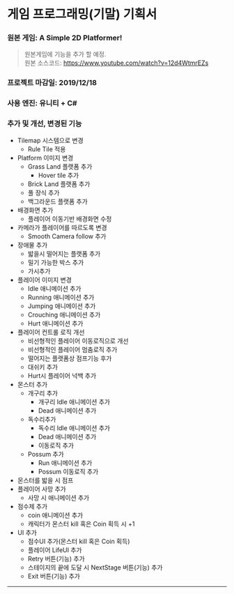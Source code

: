 ﻿# __게임 프로그래밍(기말) 기획서__

### __원본 게임__: A Simple 2D Platformer!
> 원본게임에 기능을 추가 할 예정.<br/>
> 원본 소스코드: https://www.youtube.com/watch?v=12d4WtmrEZs

### __프로젝트 마감일__: 2019/12/18

### __사용 엔진__: 유니티 + C#

### __추가 및 개선, 변경된 기능__
  * Tilemap 시스템으로 변경
    * Rule Tile 적용
  * Platform 이미지 변경
    * Grass Land 플랫폼 추가
      * Hover tile 추가
    * Brick Land 플랫폼 추가
    * 풀 장식 추가
    * 백그라운드 플랫폼 추가
  * 배경화면 추가
    * 플레이어 이동기반 배경화면 수정
  * 카메라가 플레이어를 따르도록 변경
    * Smooth Camera follow 추가
  * 장애물 추가
    * 밟을시 떨어지는 플랫폼 추가
    * 밀기 가능한 박스 추가
    * 가시추가
  * 플레이어 이미지 변경
    * Idle 애니메이션 추가
    * Running 애니메이션 추가
    * Jumping  애니메이션 추가
    * Crouching  애니메이션 추가
    * Hurt 애니메이션 추가
  * 플레이어 컨트롤 로직 개선
    * 비선형적인 플레이어 이동로직으로 개선
    * 비선형적인 플레이어 멈춤로직 추가
    * 떨어지는 플랫폼상 점프기능 후가
    * 대쉬키 추가
    * Hurt시 플레이어 넉백 추가
  * 몬스터 추가
    * 개구리 추가
      * 개구리 Idle 애니메이션 추가
      * Dead 애니메이션 추가
    * 독수리추가
      * 독수리 Idle 애니메이션 추가
      * Dead 애니메이션 추가
      * 이동로직 추가
    * Possum 추가
      * Run 애니메이션 추가
      * Possum 이동로직 추가
  * 몬스터를 밟을 시 점프
  * 플레이어 사망 추가
	* 사망 시 애니메이션 추가
  * 점수제 추가
	* coin 애니메이션 추가
	* 캐릭터가 몬스터 kill 혹은 Coin 획득 시 +1
  * UI 추가
	* 점수UI 추가(몬스터 kill 혹은 Coin 획득)
	* 플레이어 LifeUI 추가
	* Retry 버튼(기능) 추가
	* 스테이지의 끝에 도달 시 NextStage 버튼(기능) 추가
	* Exit 버튼(기능) 추가
-----------------

